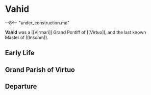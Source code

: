 # Vahid

--8<-- "under_construction.md"

**Vahid** was a [[Virmari]] Grand Pontiff of [[Virtuo]], and the last known Master of [[Insohm]].

## Early Life

## Grand Parish of Virtuo

## Departure